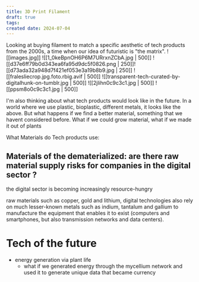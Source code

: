 ```yaml
---
title: 3D Print Filament
draft: true
tags: 
created date: 2024-07-04
---
```

Looking at buying filament to match a specific aesthetic of tech products from the 2000s, a time when our idea of futuristic is "the matrix". 
![[images.jpg]]
![[1_0keBpnOH6P6M7URrxnZCbA.jpg | 500]]
![[d37e6ff79b0d343ea6fa95d9dc5f0826.png | 250]]![[d73ada32a948d7f421ef053e3a19b8b9.jpg | 250]]
![[fralesliecrop.jpg.foto.rbig.avif | 500]]
![[transparent-tech-curated-by-digitalhunk-on-tumblr.jpg | 500]]
![[2jlihn0c9c3c1.jpg | 500]]
![[ppsm8o0c9c3c1.jpg | 500]]

I'm also thinking about what tech products would look like in the future. In a world where we use plastic, bioplastic, different metals, it looks like the above. But what happens if we find a better material, something that we havent considered before.
What if we could grow material, what if we made it out of plants

What Materials do Tech products use:

## Materials of the dematerialized: are there raw material supply risks for companies in the digital sector ?
the digital sector is becoming increasingly resource-hungry

raw materials such as copper, gold and lithium, digital technologies also rely on much lesser-known metals such as indium, tantalum and gallium to manufacture the equipment that enables it to exist (computers and smartphones, but also transmission networks and data centers).

# Tech of the future
- energy generation via plant life
	- what if we generated energy through the mycellium network and used it to generate unique data that became currency
